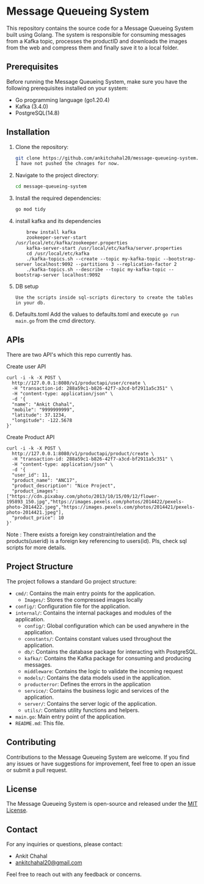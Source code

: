 # Message Queueing System

This repository contains the source code for a Message Queueing System built using Golang. The system is responsible for consuming messages from a Kafka topic, processes the productID and downloads the images from the web and compress them and finally save it to a local folder.

## Prerequisites

Before running the Message Queueing System, make sure you have the following prerequisites installed on your system:

- Go programming language (go1.20.4)
- Kafka (3.4.0)
- PostgreSQL(14.8)

## Installation

1. Clone the repository:

   ```bash
   git clone https://github.com/ankitchahal20/message-queueing-system.git
   I have not pushed the chnages for now.
   ```

2. Navigate to the project directory:

   ```bash
   cd message-queueing-system
   ```

3. Install the required dependencies:

   ```bash
   go mod tidy
   ```

4. install kafka and its dependencies
    ```
        brew install kafka
        zookeeper-server-start /usr/local/etc/kafka/zookeeper.properties
        kafka-server-start /usr/local/etc/kafka/server.properties
        cd /usr/local/etc/kafka
        ./kafka-topics.sh --create --topic my-kafka-topic --bootstrap-server localhost:9092 --partitions 3 --replication-factor 2
        ./kafka-topics.sh --describe --topic my-kafka-topic --bootstrap-server localhost:9092
    ```
4. DB setup
    ```
    Use the scripts inside sql-scripts directory to create the tables in your db.
    ```
5. Defaults.toml
Add the values to defaults.toml and execute `go run main.go` from the cmd directory.

## APIs
There are two API's which this repo currently has.

Create user API
```
curl -i -k -X POST \
  http://127.0.0.1:8080/v1/productapi/user/create \
  -H "transaction-id: 288a59c1-b826-42f7-a3cd-bf2911a5c351" \
  -H "content-type: application/json" \
  -d '{
  "name": "Ankit Chahal",
  "mobile": "9999999999",
  "latitude": 37.1234,
  "longitude": -122.5678
}'
```

Create Product API

```
curl -i -k -X POST \
  http://127.0.0.1:8080/v1/productapi/product/create \
  -H "transaction-id: 288a59c1-b826-42f7-a3cd-bf2911a5c351" \
  -H "content-type: application/json" \
  -d '{
  "user_id": 11,
  "product_name": "ANC17",
  "product_description": "Nice Project",
  "product_images": ["https://cdn.pixabay.com/photo/2013/10/15/09/12/flower-195893_150.jpg","https://images.pexels.com/photos/2014422/pexels-photo-2014422.jpeg","https://images.pexels.com/photos/2014421/pexels-photo-2014421.jpeg"],
  "product_price": 10
}'
```
Note : There exists a foreign key constraint/relation and the products(userid) is a foreign key referencing to users(id). Pls, check sql scripts for more details.


## Project Structure

The project follows a standard Go project structure:

- `cmd/`: Contains the main entry points for the application.
   - `Images/`: Stores the compressed images locally
- `config/`: Configuration file for the application.
- `internal/`: Contains the internal packages and modules of the application.
  - `config/`: Global configuration which can be used anywhere in the application.
  - `constants/`: Contains constant values used throughout the application.
  - `db/`: Contains the database package for interacting with PostgreSQL.
  - `kafka/`: Contains the Kafka package for consuming and producing messages.
  - `middleware`: Contains the logic to validate the incoming request
  - `models/`: Contains the data models used in the application.
  - `producterror`: Defines the errors in the application
  - `service/`: Contains the business logic and services of the application.
  - `server/`: Contains the server logic of the application.
  - `utils/`: Contains utility functions and helpers.
- `main.go`: Main entry point of the application.
- `README.md`: This file.

## Contributing

Contributions to the Message Queueing System are welcome. If you find any issues or have suggestions for improvement, feel free to open an issue or submit a pull request.

## License

The Message Queueing System is open-source and released under the [MIT License](LICENSE).

## Contact

For any inquiries or questions, please contact:

- Ankit Chahal
- ankitchahal20@gmail.com

Feel free to reach out with any feedback or concerns.
